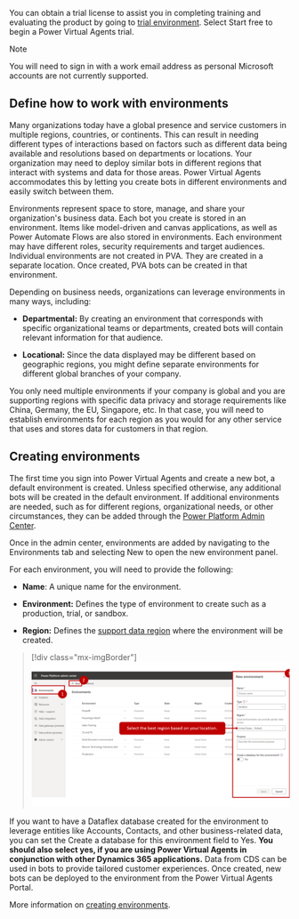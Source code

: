 You can obtain a trial license to assist you in completing training and evaluating the product by going to [trial environment](https://powervirtualagents.microsoft.com/?azure-portal=true). Select Start free to begin  a Power Virtual Agents trial.  

> [!NOTE]
> You will need to sign in with a work email address as personal Microsoft accounts are not currently supported.

## Define how to work with environments 

Many organizations today have a global presence and service customers in multiple regions, countries, or continents. This can result in needing different types of interactions based on factors such as different data being available and resolutions based on departments or locations. Your organization may need to deploy similar bots in different regions that interact with systems and data for those areas. Power Virtual Agents accommodates this by letting you create bots in different environments and easily switch between them.

Environments represent space to store, manage, and share your organization\'s business data. Each bot you create is stored in an environment. Items like model-driven and canvas applications, as well as Power Automate Flows are also stored in environments. Each environment may have different roles, security requirements and target audiences. Individual environments are not created in PVA. They are created in a separate location. Once created, PVA bots can be created in that environment.

Depending on business needs, organizations can leverage environments in many ways, including:

-   **Departmental:** By creating an environment that corresponds with specific organizational teams or departments, created bots will contain relevant information for that audience.

-   **Locational:** Since the data displayed may be different based on geographic regions, you might define separate environments for different global branches of your company.

You only need multiple environments if your company is global and you are supporting regions with specific data privacy and storage requirements like China, Germany, the EU, Singapore, etc. In that case, you will need to establish environments for each region as you would for any other service that uses and stores data for customers in that region.

## Creating environments

The first time you sign into Power Virtual Agents and create a new bot, a default environment is created. Unless specified otherwise, any additional bots will be created in the default environment. If additional environments are needed, such as for different regions, organizational needs, or other circumstances, they can be added through the [Power Platform Admin Center](https://docs.microsoft.com/power-platform/admin/create-environment/?azure-portal=true).

Once in the admin center, environments are added by navigating to the Environments tab and selecting New to open the new environment panel.

For each environment, you will need to provide the following:

-   **Name**: A unique name for the environment.

-   **Environment:** Defines the type of environment to create such as a production, trial, or sandbox.

-   **Region:** Defines the [support data region](https://docs.microsoft.com/power-virtual-agents/data-location/?azure-portal=true) where the environment will be created.

> [!div class="mx-imgBorder"]
> [![name, environment and region for environment](../media/power-virtual-agents-2-1-ssm.png)](../media/power-virtual-agents-2-1-ssm.png#lightbox)

If you want to have a Dataflex database created for the environment to leverage entities like Accounts, Contacts, and other business-related data, you can set the Create a database for this environment field to Yes. **You should also select yes, if you are using Power Virtual Agents in conjunction with other Dynamics 365 applications.** Data from CDS can be used in bots to provide tailored customer experiences. Once created, new bots can be deployed to the environment from the Power Virtual Agents Portal.

More information on [creating environments](https://docs.microsoft.com/power-virtual-agents/environments-first-run-experience#create-a-new-environment-for-your-bots/?azure-portal=true). 
